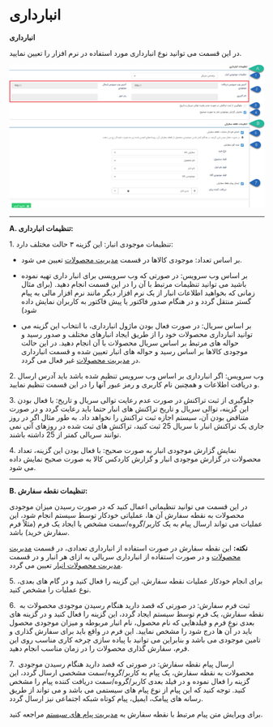 # انبارداری    

**انبارداری**

در این قسمت می توانید نوع انبارداری مورد استفاده در نرم افزار را تعیین نمایید.

![](Warehousing/Warehousing2.png) 

* * *

**A. تنظیمات انبارداری:**

1\. تنظیمات موجودی انبار: این گزینه ۳ حالت مختلف دارد:

*   بر اساس تعداد: موجودی کالاها در قسمت [مدیریت محصولات](../../BaseInformatio/ProduceManagement.md) تعیین می شود.
    
*   بر اساس وب سرویس: در صورتی که وب سرویسی برای انبار داری تهیه نموده باشید می توانید تنظیمات مرتبط با آن را در این قسمت انجام دهید. (برای مثال زمانی که بخواهید اطلاعات انبار از یک نرم افزار دیگر مانند نرم افزار مالی به پیام گستر منتقل گردد و در هنگام صدور فاکتور یا پیش فاکتور به کاربران نمایش داده شود)
    
*   بر اساس سریال: در صورت فعال بودن ماژول انبارداری، با انتخاب این گزینه می توانید انبارداری محصولات خود را از طریق ایجاد انبارهای مختلف و صدور رسید و حواله های مرتبط بر اساس سریال محصولات با آن انجام دهید. در این حالت موجودی کالاها بر اساس رسید و حواله های انبار تعیین شده و قسمت انبارداری در [مدیریت محصولات](../../BaseInformatio/ProduceManagement.md) غیر فعال می گردد.
    

2\. وب سرویس: اگر انبارداری بر اساس وب سرویس تنظیم شده باشد باید آدرس ارسال و دریافت اطلاعات و همچنین نام کاربری و رمز عبور آنها را در این قسمت تنظیم نمایید.

3\. جلوگیری از ثبت تراکنش در صورت عدم رعایت توالی سریال و تاریخ: با فعال بودن این گزینه، توالی سریال و تاریخ تراکنش های انبار حتما باید رعایت گردد و در صورت متناقض بودن آن، سیستم اجازه ثبت تراکنش را نخواهد داد. به طور مثال اگر در روز جاری یک تراکنش انبار با سریال 25 ثبت کنید، تراکنش های ثبت شده در روزهای آتی نمی توانند سریالی کمتر از 25 داشته باشند.

4\. نمایش گزارش موجودی انبار به صورت صحیح: با فعال بودن این گزینه، تعداد محصولات در گزارش موجودی انبار و گزارش کاردکس کالا به صورت صحیح نمایش داده می شود.

* * *

**B. تنظیمات نقطه سفارش:**

در این قسمت می توانید تنظیماتی اعمال کنید که در صورت رسیدن میزان موجودی محصولات به نقطه سفارش آن ها، عملیاتی خودکار توسط سیستم انجام شود، این عملیات می تواند ارسال پیام به یک کاربر/گروه/سمت مشخص یا ایجاد یک فرم (مثلاً فرم سفارش خرید) باشد.

**نکته:** این نقطه سفارش در صورت استفاده از انبارداری تعدادی، در قسمت [مدیریت محصولات](../../BaseInformatio/ProduceManagement/Addproduct.md) و در صورت استفاده از انبارداری سریالی به ازای هر انبار و در قسمت [مدیریت محصولات انبار](../Warehousemanagement.md) تعیین می گردد.

5\. برای انجام خودکار عملیات نقطه سفارش، این گزینه را فعال کنید و در گام های بعدی، نوع عملیات را مشخص کنید.

6.  ثبت فرم سفارش: در صورتی که قصد دارید هنگام رسیدن موجودی محصولات به نقطه سفارش، یک فرم توسط سیستم ایجاد گردد، این گزینه را فعال کنید و در گزینه های بعدی نوع فرم و فیلدهایی که نام محصول، نام انبار مربوطه و میزان موجودی محصول باید در آن ها درج شود را مشخص نمایید. این فرم در واقع باید برای سفارش گذاری و تامین موجودی می باشد و بنابراین می توانید با پیاده سازی چرخه کاری مناسب روی این فرم، سفارش گذاری محصولات را در زمان مناسب انجام دهید.

7.  ارسال پیام نقطه سفارش: در صورتی که قصد دارید هنگام رسیدن موجودی محصولات به نقطه سفارش، یک پیام به کاربر/گروه/سمت مشخصی ارسال گردد، این گزینه را فعال نموده و در فیلد بعدی کاربر/گروه/سمت دریافت کننده پیام را مشخص کنید. توجه کنید که این پیام از نوع پیام های سیستمی می باشد و می تواند از طریق رسانه های پیامک، ایمیل، پیام کوتاه شبکه اجتماعی نیز ارسال گردد.

برای ویرایش متن پیام مرتبط با نقطه سفارش به [مدیریت پیام های سیستم](../SystemMessagesManagement.md) مراجعه کنید.
